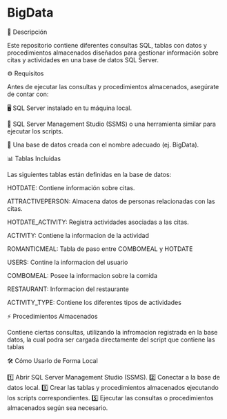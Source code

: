 # BigData
📌 Descripción

Este repositorio contiene diferentes consultas SQL, tablas con datos y procedimientos almacenados diseñados para gestionar información sobre citas y actividades en una base de datos SQL Server.

⚙️ Requisitos

Antes de ejecutar las consultas y procedimientos almacenados, asegúrate de contar con:

🖥 SQL Server instalado en tu máquina local.

📂 SQL Server Management Studio (SSMS) o una herramienta similar para ejecutar los scripts.

📌 Una base de datos creada con el nombre adecuado (ej. BigData).

📊 Tablas Incluidas

Las siguientes tablas están definidas en la base de datos:

HOTDATE: Contiene información sobre citas.

ATTRACTIVEPERSON: Almacena datos de personas relacionadas con las citas.

HOTDATE_ACTIVITY: Registra actividades asociadas a las citas.

ACTIVITY: Contiene la informacion de la actividad

ROMANTICMEAL: Tabla de paso entre COMBOMEAL y HOTDATE

USERS: Contine la informacion del usuario

COMBOMEAL: Posee la informacion sobre la comida

RESTAURANT: Informacion del restaurante

ACTIVITY_TYPE: Contiene los diferentes tipos de actividades

⚡ Procedimientos Almacenados

Contiene ciertas consultas, utilizando la infromacion registrada en la base datos, la cual podra ser cargada directamente del script que contiene las tablas

🛠 Cómo Usarlo de Forma Local

1️⃣ Abrir SQL Server Management Studio (SSMS).
2️⃣ Conectar a la base de datos local.
3️⃣ Crear las tablas y procedimientos almacenados ejecutando los scripts correspondientes.
5️⃣ Ejecutar las consultas o procedimientos almacenados según sea necesario.
